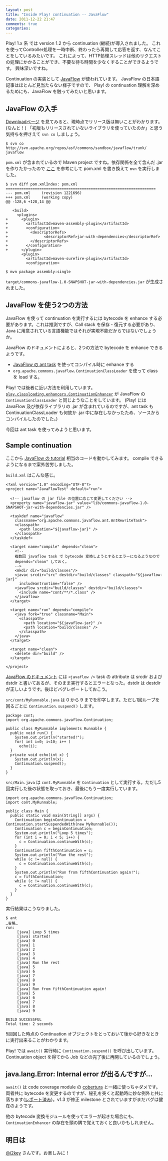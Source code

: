 ```yaml
---
layout: post
title: "Inside Play! continuation -- JavaFlow"
date: 2011-12-22 21:47
comments: true
categories: 
---
```


Play! 1.x 系 では version 1.2 から continuation (継続)が導入されました。
これを使ってController処理を一時中断、終わったら再開して応答を返す、なんてことをしているみたいです。
これによって、HTTP処理スレッドは他のリクエストの処理にかかることができ、不要な待ち時間を少なくすることができるようです。
興味深いですね。

Continuation の実装として [JavaFlow](http://commons.apache.org/sandbox/javaflow/) が使われています。
JavaFlow の日本語記事はほとんど見当たらない様子ですので、 Play! の continuation 理解を深めるためにも、JavaFlow を触ってみたいと思います。

## JavaFlow の入手

[Downloadページ](http://commons.apache.org/sandbox/javaflow/downloads.html)
を見てみると、現時点でリリース版は無いことがわかります。(なんと！)
「初版もリリースされていないライブラリを使っていたのか」と思う気持ちを押さえて `svn co` しましょう。

    $ svn co http://svn.apache.org/repos/asf/commons/sandbox/javaflow/trunk/ javaflow

`pom.xml` が含まれているので Maven project ですね。依存関係を全て含んだ .jar を作りたかったので
[ここ](http://stackoverflow.com/questions/574594/how-can-i-create-an-executable-jar-with-dependencies-using-maven)
を参考にして pom.xml を書き換えて `mvn` を実行しました。

	$ svn diff pom.xmlIndex: pom.xml
	===================================================================
	--- pom.xml     (revision 1221696)
	+++ pom.xml     (working copy)
	@@ -128,6 +128,14 @@
	 
	   <build>
	     <plugins>
	+      <plugin>
	+        <artifactId>maven-assembly-plugin</artifactId>
	+        <configuration>
	+          <descriptorRefs>
	+                <descriptorRef>jar-with-dependencies</descriptorRef>
	+          </descriptorRefs>
	+        </configuration>
	+      </plugin>
	       <plugin>     
	         <artifactId>maven-surefire-plugin</artifactId>
	         <configuration>

    $ mvn package assembly:single

`target/commons-javaflow-1.0-SNAPSHOT-jar-with-dependencies.jar` が生成されました。


## JavaFlow を使う2つの方法
JavaFlow を使って continuation を実行するには bytecode を enhance する必要があります。これは推測ですが、Call stack を保存・復元する必要があり、Java に用意されている言語機能ではそれが実現不能だからではないでしょうか。

JavaFlow のドキュメントによると、2つの方法で bytecode を enhance できるようです。

* [JavaFlow の ant task](http://commons.apache.org/sandbox/javaflow/antTask.html) を使ってコンパイル時に enhance する
* `org.apache.commons.javaflow.ContinuationClassLoader` を使って class を load する。

Play! では後者に近い方法を利用しています。
[`play.classloading.enhancers.ContinuationEnhancer`](https://github.com/playframework/play/blob/master/framework/src/play/classloading/enhancers/ContinuationEnhancer.java) が JavaFlow  の `ContinuationClassLoader` と同じようなことをしています。
(Play! には JavaFlow 及び依存ライブラリの .jar が含まれているのですが、ant task も ContinuationClassLoader も何故か .jar 中に存在しなかったため、ソースからコンパイルしたのでした。)

今回は ant task を使ってみようと思います。

## Sample continuation
ここから [JavaFlow の tutorial](http://commons.apache.org/sandbox/javaflow/tutorial.html) 相当のコードを動かしてみます。
compile できるようになるまで案外苦労しました。

`build.xml` はこんな感じ。

    <?xml version="1.0" encoding="UTF-8"?>
    <project name="JavaFlowTest" default="run">
    
      <!-- javaflow の jar file の位置に応じて変更してください -->
      <property name="javaflow-jar" value="lib/commons-javaflow-1.0-SNAPSHOT-jar-with-dependencies.jar" />
    
      <taskdef name="javaflow"
        classname="org.apache.commons.javaflow.ant.AntRewriteTask">
        <classpath>
          <path location="${javaflow-jar}" />
        </classpath>
      </taskdef>
    
      <target name="compile" depends="clean">
        <!--
        複数回 javaflow task で bytecode 変換しようとするとエラーになるようなので
        depends="clean" しておく。
        -->
        <mkdir dir="build/classes"/>
        <javac srcdir="src" destdir="build/classes" classpath="${javaflow-jar}"
          includeantruntime="false" />
        <javaflow srcdir="build/classes" destdir="build/classes">
          <include name="cont/**/*.class" />
        </javaflow>
      </target>
    
      <target name="run" depends="compile">
        <java fork="true" classname="Main">
          <classpath>
            <path location="${javaflow-jar}" />
            <path location="build/classes" />
          </classpath>
        </java>
      </target>
    
      <target name="clean">
        <delete dir="build" />
      </target>
    
    </project>


[JavaFlow のドキュメント](http://commons.apache.org/sandbox/javaflow/antTask.html)
には `<javaflow />` task の attribute は srcdir および dstdir と書いてあるが、そのまま実行するとエラーとなった。dstdir は destdir が正しいようです。後ほどバグレポートしておこう。

`src/cont/MyRunnable.java` は 0 から 9 までを印字します。ただし1回ループを回るごとに `Continuation.suspend()` します。

    package cont;
    import org.apache.commons.javaflow.Continuation;
    
    public class MyRunnable implements Runnable {
      public void run() {
        System.out.println("started!");
        for( int i=0; i<10; i++ )
          echo(i);
      }
      private void echo(int x) {
        System.out.println(x);
        Continuation.suspend();
      }
    }

`src/Main.java` は `cont.MyRunnable` を `Continuation` として実行する。ただし5回実行した後の状態を取っておき、最後にもう一度実行しています。

    import org.apache.commons.javaflow.Continuation;
    import cont.MyRunnable;
    
    public class Main {
      public static void main(String[] args) {
        Continuation beginContinuation = Continuation.startSuspendedWith(new MyRunnable());
        Continuation c = beginContinuation;
        System.out.println("Loop 5 times");
        for (int i = 0; i < 5; i++) {
          c = Continuation.continueWith(c);
        }
        Continuation fifthContinuation = c;
        System.out.println("Run the rest");
        while (c != null) {
          c = Continuation.continueWith(c);
        }
        System.out.println("Run from fifthContinuation again!");
        c = fifthContinuation;
        while (c != null) {
          c = Continuation.continueWith(c);
        }
      }
    }

実行結果はこうなりました。

    $ ant
    …省略…
    run: 
         [java] Loop 5 times
         [java] started!
         [java] 0
         [java] 1
         [java] 2
         [java] 3
         [java] 4
         [java] Run the rest
         [java] 5
         [java] 6
         [java] 7
         [java] 8
         [java] 9
         [java] Run from fifthContinuation again!
         [java] 5
         [java] 6
         [java] 7
         [java] 8
         [java] 9
    
    BUILD SUCCESSFUL
    Total time: 2 seconds

5回回した時点の Continuation オブジェクトをとっておいて後から好きなときに実行出来ることがわかります。

Play! では `await()` 実行時に `Continuation.suspend()` を呼び出しています。
Continuation object を得てから Job などの完了後に再開しているのでしょう。

## java.lang.Error: Internal error が出るんですが…

`await()` は code coverage module の [cobertura](http://www.playframework.org/modules/cobertura) と一緒に使っちゃダメです。
両者共に bytecode を変更するのですが、秘孔を突くと起動時に妙な例外と共に落ちます([レポート済み](https://play.lighthouseapp.com/projects/57987/tickets/1189-continuationenhancer-causes-javalangerror-internal-error-with-cobertura))。v1.3 が修正 milestone とされていますがまだバグは健在のようです。

他の bytecode 変換モジュールを使ってエラーが起きた場合にも、`ContinuationEnhancer` の存在を頭の隅で覚えておくと良いかもしれません。

## 明日は
[@i2key](https://twitter.com/#!/i2key) さんです。お楽しみに！
